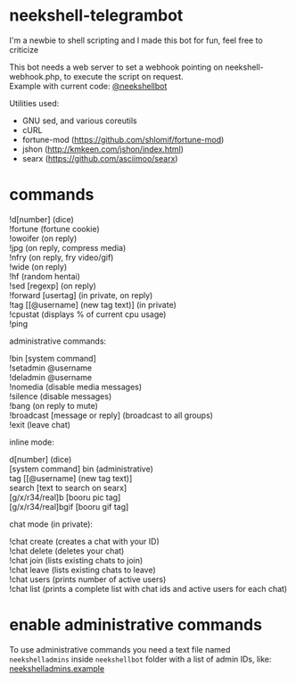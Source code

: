 # neekshell-telegrambot
I'm a newbie to shell scripting and I made this bot for fun, feel free to criticize

This bot needs a web server to set a webhook pointing on neekshell-webhook.php, to execute the script on request.<br />Example with current code: [@neekshellbot](https://t.me/neekshellbot)

Utilities used:
  - GNU sed, and various coreutils
  - cURL
  - fortune-mod (https://github.com/shlomif/fortune-mod)
  - jshon (http://kmkeen.com/jshon/index.html)
  - searx (https://github.com/asciimoo/searx)

# commands

!d[number] (dice)<br />
!fortune (fortune cookie)<br />
!owoifer (on reply)<br />
!jpg (on reply, compress media)<br />
!nfry (on reply, fry video/gif)<br />
!wide (on reply)<br>
!hf (random hentai)<br />
!sed [regexp] (on reply)<br />
!forward [usertag] (in private, on reply)<br />
!tag [[@username] (new tag text)] (in private)<br />
!cpustat (displays % of current cpu usage)<br />
!ping

administrative commands:

!bin [system command]<br />
!setadmin @username<br />
!deladmin @username<br />
!nomedia (disable media messages)<br />
!silence (disable messages)<br />
!bang (on reply to mute)<br >
!broadcast [message or reply] (broadcast to all groups)<br >
!exit (leave chat)

inline mode:

d[number] (dice)<br />
[system command] bin (administrative)<br />
tag [[@username] (new tag text)]<br />
search [text to search on searx]<br />
[g/x/r34/real]b [booru pic tag]<br />
[g/x/r34/real]bgif [booru gif tag]

chat mode (in private):

!chat create (creates a chat with your ID)<br />
!chat delete (deletes your chat)<br />
!chat join (lists existing chats to join)<br />
!chat leave (lists existing chats to leave)<br />
!chat users (prints number of active users)<br />
!chat list (prints a complete list with chat ids and active users for each chat)

# enable administrative commands
To use administrative commands you need a text file named `neekshelladmins` inside `neekshellbot` folder with a list of admin IDs, like: [neekshelladmins.example](https://github.com/neektwothousand/neekshell-telegrambot/blob/master/neekshellbot/neekshelladmins.example)
